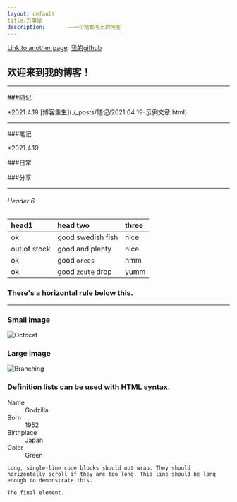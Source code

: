 ```yaml
---
layout: default
title:万事屋
description:       ——一个啥都写点的博客
---
```


[Link to another page](./another-page.html).
[我的github](https://github.com/growster)

## 欢迎来到我的博客！

* * *

###随记

*2021.4.19 [博客重生](./_posts/随记/2021 04 19-示例文章.html)

* * *

###笔记

*2021.4.19 

###日常

###分享

* * *
###### Header 6

| head1        | head two          | three |
|:-------------|:------------------|:------|
| ok           | good swedish fish | nice  |
| out of stock | good and plenty   | nice  |
| ok           | good `oreos`      | hmm   |
| ok           | good `zoute` drop | yumm  |

### There's a horizontal rule below this.

* * *

### Small image

![Octocat](https://github.githubassets.com/images/icons/emoji/octocat.png)

### Large image

![Branching](https://guides.github.com/activities/hello-world/branching.png)


### Definition lists can be used with HTML syntax.

<dl>
<dt>Name</dt>
<dd>Godzilla</dd>
<dt>Born</dt>
<dd>1952</dd>
<dt>Birthplace</dt>
<dd>Japan</dd>
<dt>Color</dt>
<dd>Green</dd>
</dl>

```
Long, single-line code blocks should not wrap. They should horizontally scroll if they are too long. This line should be long enough to demonstrate this.
```

```
The final element.
```
